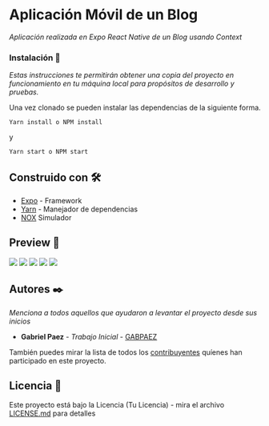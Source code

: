 # Aplicación  Móvil de un Blog

_Aplicación realizada en Expo React Native de un Blog usando Context_

### Instalación 🔧

_Estas instrucciones te permitirán obtener una copia del proyecto en funcionamiento en tu máquina local para propósitos de desarrollo y pruebas._

Una vez clonado se pueden instalar las dependencias de la siguiente forma.

```
Yarn install o NPM install 
```
y
```
Yarn start o NPM start
```

## Construido con 🛠️


* [Expo](http://Expo.io) - Framework
* [Yarn](https://yarnpkg.com/) - Manejador de dependencias
* [NOX](https://es.bignox.com/)  Simulador


## Preview 📌

![](assets/preview1.jpg)
![](assets/preview2.jpg)
![](assets/preview_edit.jpg)
![](assets/preview_add.jpg)
![](assets/preview_edit_post.jpg)
## Autores ✒️

_Menciona a todos aquellos que ayudaron a levantar el proyecto desde sus inicios_

* **Gabriel Paez** - *Trabajo Inicial* - [GABPAEZ](https://github.com/GabPaez)


También puedes mirar la lista de todos los [contribuyentes](https://github.com/your/project/contributors) quíenes han participado en este proyecto. 

## Licencia 📄

Este proyecto está bajo la Licencia (Tu Licencia) - mira el archivo [LICENSE.md](LICENSE.md) para detalles


